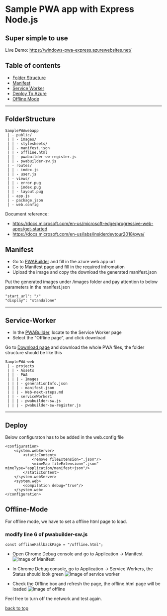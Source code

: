 # Sample PWA app with Express Node.js

## Super simple to use

Live Demo:
https://windows-pwa-express.azurewebsites.net/

## Table of contents

- [Folder Structure](#FolderStructure)
- [Manifest](#Manifest)
- [Service Worker](#Service-Worker)
- [Deploy To Azure](#Deploy)
- [Offline Mode](#Offline-Mode)
---

## FolderStructure
```
SamplePWAwebapp
 | - public/
 | | - images/
 | | - stylesheets/
 | | - manifest.json
 | | - offline.html
 | | - pwabuilder-sw-register.js
 | | - pwabuilder-sw.js
 | - routes/
 | | - index.js
 | | - user.js
 | - views/
 | | - error.pug
 | | - index.pug
 | | - layout.pug
 | - app.js
 | - package.json
 | - web.config
```

Document reference:
- https://docs.microsoft.com/en-us/microsoft-edge/progressive-web-apps/get-started
- https://docs.microsoft.com/en-us/labs/insiderdevtour2018/pwa/

## Manifest

- Go to [PWABuilder](https://preview.pwabuilder.com/) and fill in the azure web app url
- Go to Manifest page and fill in the required infromation
- Upload the image and copy the download the generated manifest.json

Put the generated images under /images folder and pay attention to below parameters in the manifest.json
```
"start_url": "/"
"display": "standalone"
```

---

## Service-Worker

- In the [PWABuilder](https://preview.pwabuilder.com/), locate to the Service Worker page
- Select the "Offline page", and click download

Go to [Download page](https://preview.pwabuilder.com/publish) and download the whole PWA files, the folder structure should be like this
```
SamplePWA-web
 | - projects
 | | - Assets
 | | - PWA
 | | | - Images
 | | | - generationInfo.json
 | | | - manifest.json
 | | | - Web-next-steps.md
 | | - serviceWorker1
 | | | - pwabuilder-sw.js
 | | | - pwabuilder-sw-register.js

```

---

## Deploy

Below configuraton has to be added in the web.config file
```
<configuration>
    <system.webServer>
        <staticContent>
            <remove fileExtension=".json"/>
            <mimeMap fileExtension=".json" mimeType="application/manifest+json"/>
        </staticContent>
    </system.webServer>
    <system.web>
        <compilation debug="true"/>
    </system.web>
</configuration>
```

## Offline-Mode

For offline mode, we have to set a offline html page to load.

### modify line 6 of pwabuilder-sw.js
```
const offlineFallbackPage = "/offline.html";
```
- Open Chrome Debug console and go to Application -> Manifest
![Image of Manifest](https://windows-pwa-test-update.azurewebsites.net/images/manifest.png)


- In Chrome Debug console, go to Application -> Service Workers, the Status should look green
![Image of service worker](https://windows-pwa-test-update.azurewebsites.net/images/serviceworker.png)

- Check the Offline box and refresh the page, the offline.html page will be loaded
![Image of offline](https://windows-pwa-test-update.azurewebsites.net/images/offline.png)

Feel free to turn off the network and test again.

[back to top](#table-of-contents)
